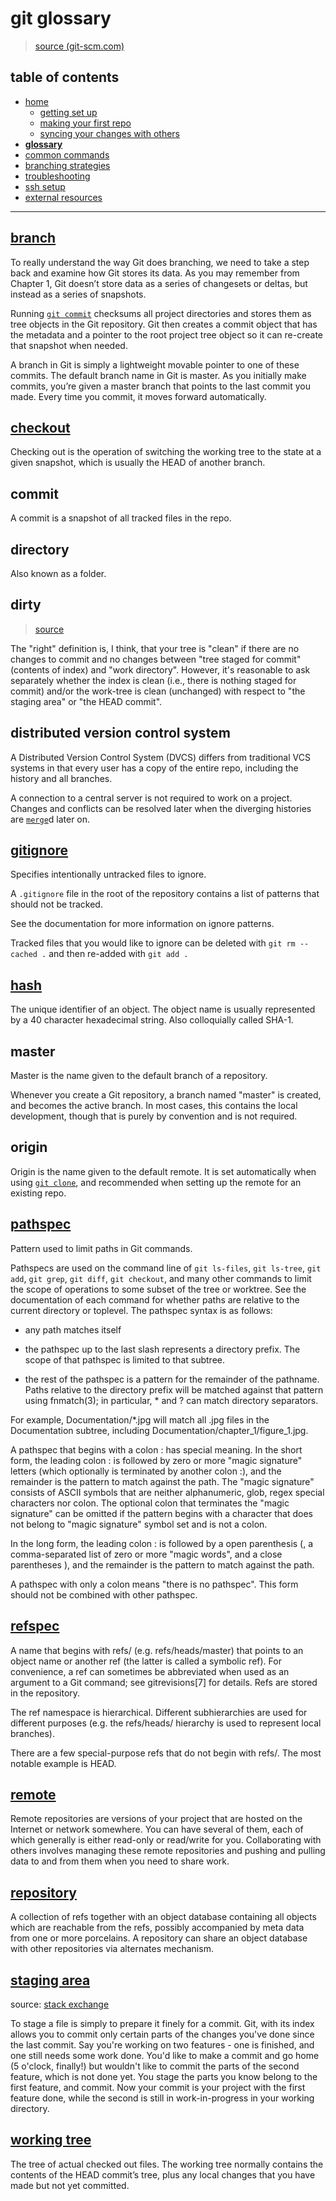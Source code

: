 # git glossary
> [source (git-scm.com)](https://git-scm.com/book/en/v2)

## table of contents
* [home](README.md)
    * [getting set up](README.md#getting-set-up)
    * [making your first repo](README.md#making-your-first-repo)
    * [syncing your changes with others](README.md#syncing-your-changes-with-others)
* **[glossary](glossary.md)**
* [common commands](common_commands.md)
* [branching strategies](branching_strategies.md)
* [troubleshooting](troubleshooting.md)
* [ssh setup](ssh_setup.md)
* [external resources](README.md#external-resources.md)


---

## [branch](https://git-scm.com/book/en/v1/Git-Branching-What-a-Branch-Is)
To really understand the way Git does branching, we need to take a step back and examine how Git stores its data. As you may remember from Chapter 1, Git doesn’t store data as a series of changesets or deltas, but instead as a series of snapshots.

Running [`git commit`](common_commands#commit) checksums all project directories and stores them as tree objects in the Git repository. Git then creates a commit object that has the metadata and a pointer to the root project tree object so it can re-create that snapshot when needed.

A branch in Git is simply a lightweight movable pointer to one of these commits. The default branch name in Git is master. As you initially make commits, you’re given a master branch that points to the last commit you made. Every time you commit, it moves forward automatically.


## [checkout](common_commands#checkout)
Checking out is the operation of switching the working tree to the state at a given snapshot, which is usually the HEAD of another branch.


## commit
A commit is a snapshot of all tracked files in the repo.


## directory
Also known as a folder.


## dirty
> [source](https://stackoverflow.com/questions/20642980/does-git-dirty-mean-files-not-staged-or-not-committed-glossary-conflict)

The "right" definition is, I think, that your tree is "clean" if there are no changes to commit and no changes between "tree staged for commit" (contents of index) and "work directory". However, it's reasonable to ask separately whether the index is clean (i.e., there is nothing staged for commit) and/or the work-tree is clean (unchanged) with respect to "the staging area" or "the HEAD commit".


## distributed version control system
A Distributed Version Control System (DVCS) differs from traditional VCS systems in that every user has a copy of the entire repo, including the history and all branches.

A connection to a central server is not required to work on a project. Changes and conflicts can be resolved later when the diverging histories are [`merge`](common_commands#merge)d later on.


## [gitignore](https://git-scm.com/docs/gitignore)
Specifies intentionally untracked files to ignore.

A `.gitignore` file in the root of the repository contains a list of patterns that should not be tracked.

See the documentation for more information on ignore patterns.

Tracked files that you would like to ignore can be deleted with `git rm --cached .` and then re-added with `git add .`


## [hash](https://git-scm.com/docs/gitglossary#def_SHA1)
The unique identifier of an object. The object name is usually represented by a 40 character hexadecimal string. Also colloquially called SHA-1.


## master
Master is the name given to the default branch of a repository.

Whenever you create a Git repository, a branch named "master" is created, and becomes the active branch. In most cases, this contains the local development, though that is purely by convention and is not required.


## origin
Origin is the name given to the default remote. It is set automatically when using [`git clone`](common_commands#clone), and recommended when setting up the remote for an existing repo.


## [pathspec](https://git-scm.com/docs/gitglossary#gitglossary-aiddefpathspecapathspec)
Pattern used to limit paths in Git commands.

Pathspecs are used on the command line of `git ls-files`, `git ls-tree`, `git add`, `git grep`, `git diff`, `git checkout`, and many other commands to limit the scope of operations to some subset of the tree or worktree. See the documentation of each command for whether paths are relative to the current directory or toplevel. The pathspec syntax is as follows:

* any path matches itself

* the pathspec up to the last slash represents a directory prefix. The scope of that pathspec is limited to that subtree.

* the rest of the pathspec is a pattern for the remainder of the pathname. Paths relative to the directory prefix will be matched against that pattern using fnmatch(3); in particular, * and ? can match directory separators.

For example, Documentation/*.jpg will match all .jpg files in the Documentation subtree, including Documentation/chapter_1/figure_1.jpg.

A pathspec that begins with a colon : has special meaning. In the short form, the leading colon : is followed by zero or more "magic signature" letters (which optionally is terminated by another colon :), and the remainder is the pattern to match against the path. The "magic signature" consists of ASCII symbols that are neither alphanumeric, glob, regex special characters nor colon. The optional colon that terminates the "magic signature" can be omitted if the pattern begins with a character that does not belong to "magic signature" symbol set and is not a colon.

In the long form, the leading colon : is followed by a open parenthesis (, a comma-separated list of zero or more "magic words", and a close parentheses ), and the remainder is the pattern to match against the path.

A pathspec with only a colon means "there is no pathspec". This form should not be combined with other pathspec.


## [refspec](https://git-scm.com/docs/gitglossary#gitglossary-aiddefrefaref)
A name that begins with refs/ (e.g. refs/heads/master) that points to an object name or another ref (the latter is called a symbolic ref). For convenience, a ref can sometimes be abbreviated when used as an argument to a Git command; see gitrevisions[7] for details. Refs are stored in the repository.

The ref namespace is hierarchical. Different subhierarchies are used for different purposes (e.g. the refs/heads/ hierarchy is used to represent local branches).

There are a few special-purpose refs that do not begin with refs/. The most notable example is HEAD.


## [remote](https://git-scm.com/book/en/v2/Git-Basics-Working-with-Remotes)
Remote repositories are versions of your project that are hosted on the Internet or network somewhere. You can have several of them, each of which generally is either read-only or read/write for you. Collaborating with others involves managing these remote repositories and pushing and pulling data to and from them when you need to share work.


## [repository](https://git-scm.com/docs/gitglossary#def_repository)
A collection of refs together with an object database containing all objects which are reachable from the refs, possibly accompanied by meta data from one or more porcelains. A repository can share an object database with other repositories via alternates mechanism.


## [staging area](https://softwareengineering.stackexchange.com/questions/119782/what-does-stage-mean-in-git)
source: [stack exchange](https://softwareengineering.stackexchange.com/questions/119782/what-does-stage-mean-in-git)

To stage a file is simply to prepare it finely for a commit. Git, with its index allows you to commit only certain parts of the changes you've done since the last commit. Say you're working on two features - one is finished, and one still needs some work done. You'd like to make a commit and go home (5 o'clock, finally!) but wouldn't like to commit the parts of the second feature, which is not done yet. You stage the parts you know belong to the first feature, and commit. Now your commit is your project with the first feature done, while the second is still in work-in-progress in your working directory.

## [working tree](https://git-scm.com/docs/gitglossary#gitglossary-aiddefworkingtreeaworkingtree)
The tree of actual checked out files. The working tree normally contains the contents of the HEAD commit’s tree, plus any local changes that you have made but not yet committed.

